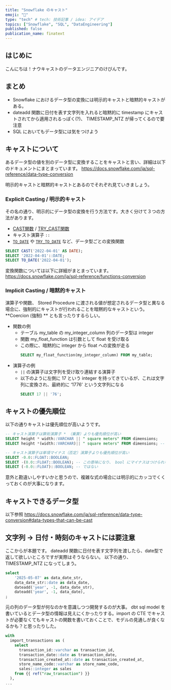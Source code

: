 ```yaml
---
title: "Snowflake のキャスト"
emoji: "🏯"
type: "tech" # tech: 技術記事 / idea: アイデア
topics: ["Snowflake", "SQL", "DataEngineering"]
published: false
publication_name: finatext
---
```


## はじめに

こんにちは！ナウキャストのデータエンジニアのけびんです。



## まとめ

* Snowflake におけるデータ型の変換には明示的キャストと暗黙的キャストがある。
* dateadd 関数に日付を表す文字列を入れると暗黙的に timestamp にキャストされてから適用されるっぽく(?)、 TIMESTAMP_NTZ が帰ってくるので要注意
* SQL においてもデータ型には気をつけよう


## キャストについて

あるデータ型の値を別のデータ型に変換することをキャストと言い、詳細は以下のドキュメントにまとまっています。
https://docs.snowflake.com/ja/sql-reference/data-type-conversion

明示的キャストと暗黙的キャストとあるのでそれぞれ見ていきましょう。

### Explicit Casting / 明示的キャスト

その名の通り、明示的にデータ型の変換を行う方法です。大きく分けて３つの方法があります。

* [CAST関数]( https://docs.snowflake.com/ja/sql-reference/functions/cast ) / [TRY_CAST関数]( https://docs.snowflake.com/ja/sql-reference/functions/try_cast )
* キャスト演算子 `::`
* [`TO_DATE`]( https://docs.snowflake.com/ja/sql-reference/functions/to_date ) や [`TRY_TO_DATE`]( https://docs.snowflake.com/ja/sql-reference/functions/try_to_date ) など、データ型ごとの変換関数

```sql
SELECT CAST('2022-04-01' AS DATE);
SELECT '2022-04-01'::DATE;
SELECT TO_DATE('2022-04-01');
```

変換関数については以下に詳細がまとまっています。
https://docs.snowflake.com/ja/sql-reference/functions-conversion


### Implicit Casting / 暗黙的キャスト

演算子や関数、 Stored Procedure に渡される値が想定されるデータ型と異なる場合に、強制的にキャストが行われることを暗黙的なキャストという。 **Coercion (強制) ** とも言ったりするらしい。

* 関数の例
  * テーブル my_table の my_integer_column 列のデータ型は integer
  * 関数 my_float_function は引数として float を受け取る
  * この際に、暗黙的に integer から float への変換が走る
    ```sql
    SELECT my_float_function(my_integer_column) FROM my_table;
    ```
* 演算子の例
  * `||` の演算子は文字列を受け取り連結する演算子
  * 以下のように左側に 17 という integer を持ってきているが、これは文字列に変換され、最終的に ‘1776’ という文字列になる
    ```sql
    SELECT 17 || '76';
    ```


## キャストの優先順位

以下の通りキャストは優先順位が高いようです。

```sql
-- キャスト演算子は算術演算子 * （乗算）よりも優先順位が高い
SELECT height * width::VARCHAR || " square meters" FROM dimensions;
SELECT height *(width::VARCHAR)|| " square meters" FROM dimensions; -- この意味になる

-- キャスト演算子は単項マイナス（否定）演算子よりも優先順位が高い
SELECT -0.0::FLOAT::BOOLEAN;
SELECT -(0.0::FLOAT::BOOLEAN); -- この意味になり、 bool にマイナスはつけられないのでエラーになる
SELECT (-0.0::FLOAT)::BOOLEAN; -- ではない
```

意外と勘違いしやすいかと思うので、複雑な式の場合には明示的にカッコでくくっておくのが大事になります。


## キャストできるデータ型

以下参照
https://docs.snowflake.com/ja/sql-reference/data-type-conversion#data-types-that-can-be-cast


## 文字列 → 日付・時刻のキャストには要注意

ここからが本題です。
dateadd 関数に日付を表す文字列を渡したら、date型で返して欲しいところですが実際はそうならない。
以下の通り、 TIMESTAMP_NTZ になってしまう。

```sql
select 
    '2025-05-07' as data_date_str,
    data_date_str::date as data_date,
    dateadd('year', -1, data_date_str),
    dateadd('year', -1, data_date),
;
```


元の列のデータ型が何なのかを意識しつつ開発するのが大事。 dbt sql model を書いているとデータ型の情報は見えにくかったりする。import の CTE でキャストが必要なくてもキャストの関数を書いておくことで、モデルの見通しが良くなるかも？と思ったりした。

```sql
with
  import_transactions as (
    select
      transaction_id::varchar as transaction_id,
      transaction_date::date as transaction_date,
      transaction_created_at::date as transaction_created_at,
      store_name_code::varchar as store_name_code,
      sales::integer as sales
    from {{ ref("raw_transaction") }}
  ),
...
```
